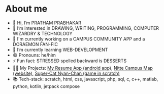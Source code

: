 # About me

<!--**firstprthm/firstprthm** is a ✨ _special_ ✨ repository because its `README.md` (this file) appears on your GitHub profile.-->

- 👋 Hi, I’m PRATHAM PRABHAKAR
- 👀 I’m interested in DRAWING, WRITING, PROGRAMMING, COMPUTER WIZARDRY & TECHNOLOGY
- 🔭 I'm currently working on a CAMPUS COMMUNITY APP and a DORAEMON FAN-FIC
- 🌱 I’m currently learning WEB-DEVELOPMENT
- 😄 Pronouns: he/him
- ⚡ Fun fact: STRESSED spelled backward is DESSERTS
- 🧑‍💻 My Projects: <a href="firstprthm/MyResume">My Resume App (android app)</a>, <a href="https://nittecampus.pages.dev">Nitte Campus Map (website)</a>, <a href="https://scratch.mit.edu/projects/1147915240">Super-Cat  Nyan-Chan (game in scratch)</a>
- 📚 Tech-stack: scratch, html, css, javascript, php, sql, c, c++, matlab, python, kotlin, jetpack compose
